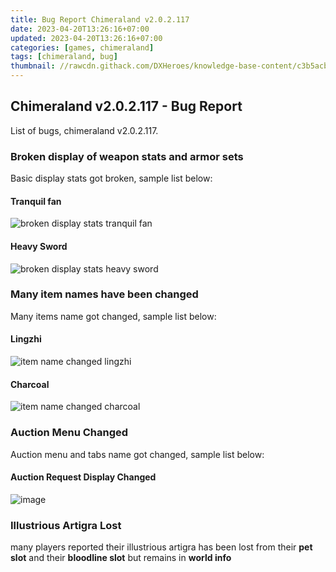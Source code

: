 ```yaml
---
title: Bug Report Chimeraland v2.0.2.117
date: 2023-04-20T13:26:16+07:00
updated: 2023-04-20T13:26:16+07:00
categories: [games, chimeraland]
tags: [chimeraland, bug]
thumbnail: //rawcdn.githack.com/DXHeroes/knowledge-base-content/c3b5acb81a5769197701b736aa5bb7648548382d/files/bug_reporting.png
---
```


## Chimeraland v2.0.2.117 - Bug Report
List of bugs, chimeraland v2.0.2.117.

### Broken display of weapon stats and armor sets
Basic display stats got broken, sample list below:

#### Tranquil fan
![broken display stats tranquil fan](https://user-images.githubusercontent.com/12471057/233280392-12b301f3-0f78-4f05-a4c2-81e59089c76a.png)
#### Heavy Sword
![broken display stats heavy sword](https://user-images.githubusercontent.com/12471057/233280877-e000d7e0-e375-4498-85d0-10504a23c2fd.png)

### Many item names have been changed
Many items name got changed, sample list below:

#### Lingzhi
![item name changed lingzhi](https://user-images.githubusercontent.com/12471057/233281336-c0215ddc-55cb-49e6-8fef-1c6a3fbfde96.png)
#### Charcoal
![item name changed charcoal](https://user-images.githubusercontent.com/12471057/233282572-f3647c81-2e07-437a-88cc-a74b0d512779.png)

### Auction Menu Changed
Auction menu and tabs name got changed, sample list below:

#### Auction Request Display Changed
![image](https://user-images.githubusercontent.com/12471057/233282214-c3900101-b652-4533-aca2-03d0530a0e3c.png)

### Illustrious Artigra Lost
many players reported their illustrious artigra has been lost from their **pet slot** and their **bloodline slot** but remains in **world info**
